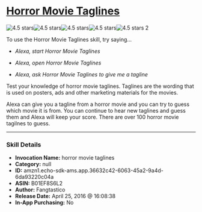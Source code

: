 # [Horror Movie Taglines](http://alexa.amazon.com/#skills/amzn1.echo-sdk-ams.app.36632c42-6063-45a2-9a4d-6da93220c04a)
![4.5 stars](../../images/ic_star_black_18dp_1x.png)![4.5 stars](../../images/ic_star_black_18dp_1x.png)![4.5 stars](../../images/ic_star_black_18dp_1x.png)![4.5 stars](../../images/ic_star_black_18dp_1x.png)![4.5 stars](../../images/ic_star_half_black_18dp_1x.png) 2

To use the Horror Movie Taglines skill, try saying...

* *Alexa, start Horror Movie Taglines*

* *Alexa, open Horror Movie Taglines*

* *Alexa, ask Horror Movie Taglines to give me a tagline*

Test your knowledge of horror movie taglines.  Taglines are the wording that is used on posters, ads and other marketing materials for the movies.

Alexa can give you a tagline from a horror movie and you can try to guess which movie it is from.  You can continue to hear new taglines and guess them and Alexa will keep your score.  There are over 100 horror movie tagilnes to guess.

***

### Skill Details

* **Invocation Name:** horror movie taglines
* **Category:** null
* **ID:** amzn1.echo-sdk-ams.app.36632c42-6063-45a2-9a4d-6da93220c04a
* **ASIN:** B01EF8S6L2
* **Author:** Fangtastico
* **Release Date:** April 25, 2016 @ 16:08:38
* **In-App Purchasing:** No
